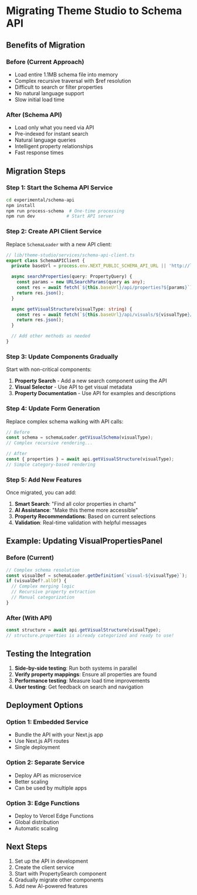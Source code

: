 # Migrating Theme Studio to Schema API

## Benefits of Migration

### Before (Current Approach)
- Load entire 1.1MB schema file into memory
- Complex recursive traversal with $ref resolution
- Difficult to search or filter properties
- No natural language support
- Slow initial load time

### After (Schema API)
- Load only what you need via API
- Pre-indexed for instant search
- Natural language queries
- Intelligent property relationships
- Fast response times

## Migration Steps

### Step 1: Start the Schema API Service

```bash
cd experimental/schema-api
npm install
npm run process-schema  # One-time processing
npm run dev            # Start API server
```

### Step 2: Create API Client Service

Replace `SchemaLoader` with a new API client:

```typescript
// lib/theme-studio/services/schema-api-client.ts
export class SchemaAPIClient {
  private baseUrl = process.env.NEXT_PUBLIC_SCHEMA_API_URL || 'http://localhost:3001';

  async searchProperties(query: PropertyQuery) {
    const params = new URLSearchParams(query as any);
    const res = await fetch(`${this.baseUrl}/api/properties?${params}`);
    return res.json();
  }

  async getVisualStructure(visualType: string) {
    const res = await fetch(`${this.baseUrl}/api/visuals/${visualType}/structure`);
    return res.json();
  }

  // Add other methods as needed
}
```

### Step 3: Update Components Gradually

Start with non-critical components:

1. **Property Search** - Add a new search component using the API
2. **Visual Selector** - Use API to get visual metadata
3. **Property Documentation** - Use API for examples and descriptions

### Step 4: Update Form Generation

Replace complex schema walking with API calls:

```typescript
// Before
const schema = schemaLoader.getVisualSchema(visualType);
// Complex recursive rendering...

// After
const { properties } = await api.getVisualStructure(visualType);
// Simple category-based rendering
```

### Step 5: Add New Features

Once migrated, you can add:

1. **Smart Search**: "Find all color properties in charts"
2. **AI Assistance**: "Make this theme more accessible"
3. **Property Recommendations**: Based on current selections
4. **Validation**: Real-time validation with helpful messages

## Example: Updating VisualPropertiesPanel

### Before (Current)
```typescript
// Complex schema resolution
const visualDef = schemaLoader.getDefinition(`visual-${visualType}`);
if (visualDef?.allOf) {
  // Complex merging logic
  // Recursive property extraction
  // Manual categorization
}
```

### After (With API)
```typescript
const structure = await api.getVisualStructure(visualType);
// structure.properties is already categorized and ready to use!
```

## Testing the Integration

1. **Side-by-side testing**: Run both systems in parallel
2. **Verify property mappings**: Ensure all properties are found
3. **Performance testing**: Measure load time improvements
4. **User testing**: Get feedback on search and navigation

## Deployment Options

### Option 1: Embedded Service
- Bundle the API with your Next.js app
- Use Next.js API routes
- Single deployment

### Option 2: Separate Service
- Deploy API as microservice
- Better scaling
- Can be used by multiple apps

### Option 3: Edge Functions
- Deploy to Vercel Edge Functions
- Global distribution
- Automatic scaling

## Next Steps

1. Set up the API in development
2. Create the client service
3. Start with PropertySearch component
4. Gradually migrate other components
5. Add new AI-powered features
